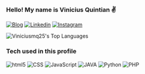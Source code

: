 
### Hello! My name is Vinicius Quintian ✌

[![Blog](https://img.shields.io/website?label=Viniciusquintian.com&style=for-the-badge&url=https://vinicius-quintian.vercel.app/)](https://vinicius-quintian.vercel.app/)
[![Linkedin](https://img.shields.io/badge/LinkedIn-0077B5?style=for-the-badge&logo=linkedin&logoColor=white)](https://www.linkedin.com/in/vinicius-quintian-1500b6257/)
[![Instagram](https://img.shields.io/badge/Instagram-E4405F?style=for-the-badge&logo=instagram&logoColor=white)](https://www.instagram.com/vini_vmq/)

![Viniciusmq25's Top Languages](https://github-readme-stats.vercel.app/api/top-langs/?username=Viniciusmq25&theme=tokyonight&show_icons=true&hide_border=true&layout=compact)

### Tech used in this profile

<div style="display: inline-block; margin-bottom: 1rem">
    <img align="center" alt="html5" src="https://img.shields.io/badge/HTML-DA5B0B?style=for-the-badge&logo=html5&logoColor=white" />
    <img align="center" alt="CSS" src="https://img.shields.io/badge/CSS-663399?&style=for-the-badge&logo=css3&logoColor=white" />
    <img align="center" alt="JavaScript" src="https://img.shields.io/badge/JavaScript-F7DF1E?style=for-the-badge&logo=javascript&logoColor=black" />
    <img align="center" alt="JAVA" src="https://img.shields.io/badge/Java-B07219?style=for-the-badge&logo=openjdk&logoColor=white" />
    <img align="center" alt="Python" src="https://img.shields.io/badge/python-3670A0?style=for-the-badge&logo=python&logoColor=ffdd54" />
    <img align="center" alt="PHP" src="https://img.shields.io/badge/PHP-4F5D95?style=for-the-badge&logo=PHP&logoColor=F7DF1E" />
</div><br/>
